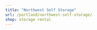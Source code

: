 ```yaml
---
title: "Northwest Self Storage"
url: /portland/northwest-self-storage/
shop: storage rental
---
```

